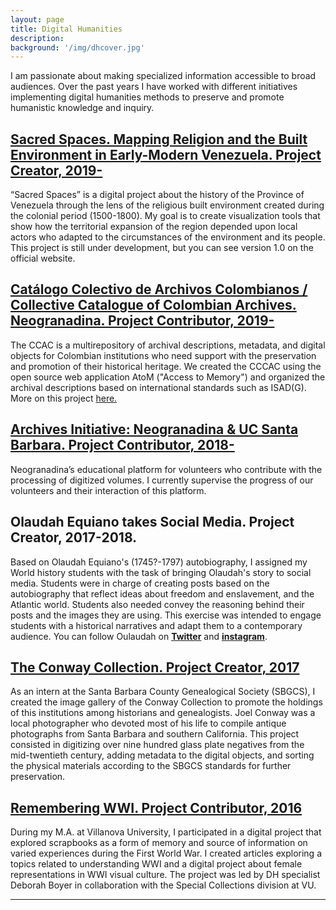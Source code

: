 ```yaml
---
layout: page
title: Digital Humanities
description:
background: '/img/dhcover.jpg'
---
```


 I am passionate about making specialized information accessible to broad audiences. Over the past years I have worked with different initiatives implementing digital humanities methods to preserve and promote humanistic knowledge and inquiry.

## [Sacred Spaces. Mapping Religion and the Built Environment in Early-Modern Venezuela. Project Creator, 2019- ](https://andreinasoto.github.io/mapping-venezuela/)
“Sacred Spaces” is a digital project about the history of the Province of Venezuela through the lens of the religious built environment created during the colonial period (1500-1800). My goal is to create visualization tools that show how the territorial expansion of the region depended upon local actors who adapted to the circumstances of the environment and its people. This project is still under development, but you can see version 1.0 on the official website.


## [Catálogo Colectivo de Archivos Colombianos / Collective Catalogue of Colombian Archives. Neogranadina. Project Contributor, 2019- ](https://ccac.neogranadina.org/)
The CCAC is a multirepository of archival descriptions, metadata, and digital objects for Colombian institutions who need support with the preservation and promotion of their historical heritage. We created the CCCAC using the open source web application AtoM ("Access to Memory") and organized the archival descriptions based on international standards such as ISAD(G). More on this project [here.](https://neogranadina.org/projects/ccac)


## [Archives Initiative: Neogranadina & UC Santa Barbara. Project Contributor, 2018-  ](https://neogranadina.org/procesamiento/0-empieza-aca)
 Neogranadina’s educational platform for volunteers who contribute with the processing of digitized volumes. I currently supervise the progress of our volunteers and their interaction of this platform.

## Olaudah Equiano takes Social Media. Project Creator, 2017-2018.
Based on Olaudah Equiano's (1745?-1797) autobiography, I assigned my World history students with the task of bringing Olaudah's story to social media. Students were in charge of creating posts based on the autobiography that reflect ideas about freedom and enslavement, and the Atlantic world. Students also needed convey the reasoning behind their posts and the images they are using. This exercise was intended to engage students with a historical narratives and adapt them to a contemporary audience.
You can follow Oulaudah on [**Twitter**](https://twitter.com/equiano_o) and [**instagram**](https://www.instagram.com/equiano_o/?hl=en).  

## [The Conway Collection. Project Creator, 2017](https://sbgen.org/gallery.php?cid=5&sid=1)
As an intern at the Santa Barbara County Genealogical Society (SBGCS), I created the image gallery of the Conway Collection to promote the holdings of this institutions among historians and genealogists. Joel Conway was a local photographer who devoted most of his life to compile antique photographs from Santa Barbara and southern California. This project consisted in digitizing over nine hundred glass plate negatives from the mid-twentieth century, adding metadata to the digital objects, and sorting the physical materials according to the SBGCS standards for further preservation.

## [Remembering WWI. Project Contributor, 2016](https://rememberingwwi.villanova.edu/)
During my M.A. at Villanova University, I participated in a digital project that explored scrapbooks as a form of memory and source of information on varied experiences during the First World War. I created articles exploring a topics related to understanding WWI and a digital project about female representations in WWI visual culture. The project was led by DH specialist Deborah Boyer in collaboration with the Special Collections division at VU.


---
